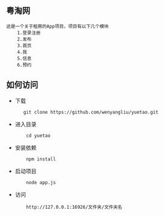 ## 粤淘网
    这是一个关于租房的App项目，项目有以下几个模块
        1.登录注册
        2.发布
        3.首页
        4.我
        5.信息
        6.预约

## 如何访问

* 下载
    ```
       git clone https://github.com/wenyangliu/yuetao.git 
    ```
   
* 进入目录
    ```
        cd yuetao
    ```

* 安装依赖
    ```
        npm install
    ```
    
* 启动项目
    ```
        node app.js
    ```
    
* 访问
    ```
        http://127.0.0.1:16926/文件夹/文件夹名
    ```

    
    